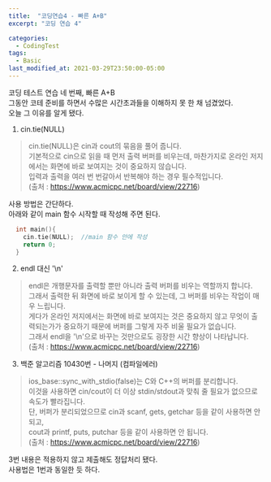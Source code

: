 ```yaml
---
title:  "코딩연습4 - 빠른 A+B"
excerpt: "코딩 연습 4"

categories:
  - CodingTest
tags:
  - Basic
last_modified_at: 2021-03-29T23:50:00-05:00
---
```


코딩 테스트 연습 네 번째, 빠른 A+B  
그동안 코테 준비를 하면서 수많은 시간초과들을 이해하지 못 한 채 넘겼었다.  
오늘 그 이유를 알게 됐다.  
  
1. cin.tie(NULL)  
  >cin.tie(NULL)은 cin과 cout의 묶음을 풀어 줍니다.  
  >기본적으로 cin으로 읽을 때 먼저 출력 버퍼를 비우는데, 마찬가지로 온라인 저지에서는 화면에 바로 보여지는 것이 중요하지 않습니다.  
  >입력과 출력을 여러 번 번갈아서 반복해야 하는 경우 필수적입니다.  
  >(출처 : https://www.acmicpc.net/board/view/22716)  
  
  사용 방법은 간단하다.  
  아래와 같이 main 함수 시작할 때 작성해 주면 된다.  
  
```c++  
  int main(){  
    cin.tie(NULL);  //main 함수 안에 작성  
    return 0;  
  }  
```  
  
2. endl 대신 '\n'  
  >endl은 개행문자를 출력할 뿐만 아니라 출력 버퍼를 비우는 역할까지 합니다.  
  >그래서 출력한 뒤 화면에 바로 보이게 할 수 있는데, 그 버퍼를 비우는 작업이 매우 느립니다.  
  >게다가 온라인 저지에서는 화면에 바로 보여지는 것은 중요하지 않고 무엇이 출력되는가가 중요하기 때문에 버퍼를 그렇게 자주 비울 필요가 없습니다.  
  >그래서 endl을 '\n'으로 바꾸는 것만으로도 굉장한 시간 향상이 나타납니다.  
  >(출처 : https://www.acmicpc.net/board/view/22716)  
  
3. 백준 알고리즘 10430번 - 나머지 (컴파일에러)  
  >ios_base::sync_with_stdio(false)는 C와 C++의 버퍼를 분리합니다.  
  >이것을 사용하면 cin/cout이 더 이상 stdin/stdout과 맞춰 줄 필요가 없으므로 속도가 빨라집니다.  
  >단, 버퍼가 분리되었으므로 cin과 scanf, gets, getchar 등을 같이 사용하면 안 되고,  
  >cout과 printf, puts, putchar 등을 같이 사용하면 안 됩니다.  
  >(출처 : https://www.acmicpc.net/board/view/22716)  
  
  3번 내용은 적용하지 않고 제출해도 정답처리 됐다.  
  사용법은 1번과 동일한 듯 하다.  